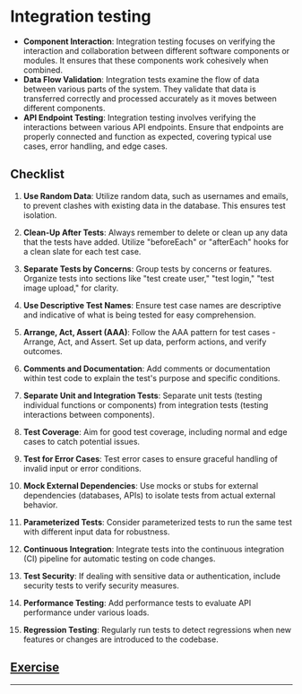 # Integration testing

- **Component Interaction**: Integration testing focuses on verifying the interaction and collaboration between different software components or modules. It ensures that these components work cohesively when combined.
- **Data Flow Validation**: Integration tests examine the flow of data between various parts of the system. They validate that data is transferred correctly and processed accurately as it moves between different components.
- **API Endpoint Testing**: Integration testing involves verifying the interactions between various API endpoints. Ensure that endpoints are properly connected and function as expected, covering typical use cases, error handling, and edge cases.

## Checklist
1. **Use Random Data**: Utilize random data, such as usernames and emails, to prevent clashes with existing data in the database. This ensures test isolation.

2. **Clean-Up After Tests**: Always remember to delete or clean up any data that the tests have added. Utilize "beforeEach" or "afterEach" hooks for a clean slate for each test case.

3. **Separate Tests by Concerns**: Group tests by concerns or features. Organize tests into sections like "test create user," "test login," "test image upload," for clarity.

4. **Use Descriptive Test Names**: Ensure test case names are descriptive and indicative of what is being tested for easy comprehension.

5. **Arrange, Act, Assert (AAA)**: Follow the AAA pattern for test cases - Arrange, Act, and Assert. Set up data, perform actions, and verify outcomes.

6. **Comments and Documentation**: Add comments or documentation within test code to explain the test's purpose and specific conditions.

7. **Separate Unit and Integration Tests**: Separate unit tests (testing individual functions or components) from integration tests (testing interactions between components).

8. **Test Coverage**: Aim for good test coverage, including normal and edge cases to catch potential issues.

9. **Test for Error Cases**: Test error cases to ensure graceful handling of invalid input or error conditions.

10. **Mock External Dependencies**: Use mocks or stubs for external dependencies (databases, APIs) to isolate tests from actual external behavior.

11. **Parameterized Tests**: Consider parameterized tests to run the same test with different input data for robustness.

12. **Continuous Integration**: Integrate tests into the continuous integration (CI) pipeline for automatic testing on code changes.

13. **Test Security**: If dealing with sensitive data or authentication, include security tests to verify security measures.

14. **Performance Testing**: Add performance tests to evaluate API performance under various loads.

15. **Regression Testing**: Regularly run tests to detect regressions when new features or changes are introduced to the codebase.

## [Exercise](https://github.com/ilkkamtk/integration-testing-exercise#rest-api-integration-testing)

---
